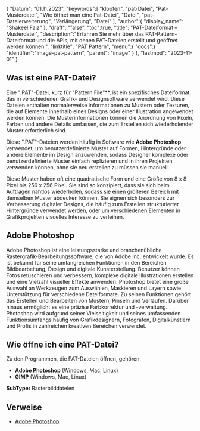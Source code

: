 {
"Datum": "01.11.2023",
   "keywords":[
"klopfen",
"pat-Datei",
"Pat-Musterdatei",
"Wie öffnet man eine Pat-Datei",
"Datei",
"pat-Dateierweiterung",
"Verlängerung",
"Datei"
],
   "author":{
"display_name": "Shakeel Faiz"
},
"draft": "false",
"toc":true,
"title": "PAT-Dateiformat – Musterdatei",
   "description":"Erfahren Sie mehr über das PAT-Pattern-Dateiformat und die APIs, mit denen PAT-Dateien erstellt und geöffnet werden können.",
"linktitle": "PAT Pattern",
   "menu":{
      "docs":{
         "identifier":"image-pat-pattern",
"parent": "image"
}
},
"lastmod": "2023-11-01"
}

## Was ist eine PAT-Datei?

Eine ".PAT"-Datei, kurz für "Pattern File"**, ist ein spezifisches Dateiformat, das in verschiedenen Grafik- und Designsoftware verwendet wird. Diese Dateien enthalten normalerweise Informationen zu Mustern oder Texturen, die auf Elemente innerhalb eines Designs oder einer Illustration angewendet werden können. Die Musterinformationen können die Anordnung von Pixeln, Farben und andere Details umfassen, die zum Erstellen sich wiederholender Muster erforderlich sind.

Diese ".PAT"-Dateien werden häufig in Software wie **Adobe Photoshop** verwendet, um benutzerdefinierte Muster auf Formen, Hintergründe oder andere Elemente im Design anzuwenden, sodass Designer komplexe oder benutzerdefinierte Muster einfach replizieren und in ihren Projekten verwenden können, ohne sie neu erstellen zu müssen sie manuell.

Diese Muster haben oft eine quadratische Form und eine Größe von 8 x 8 Pixel bis 256 x 256 Pixel. Sie sind so konzipiert, dass sie sich beim Auftragen nahtlos wiederholen, sodass sie einen größeren Bereich mit demselben Muster abdecken können. Sie eignen sich besonders zur Verbesserung digitaler Designs, die häufig zum Erstellen strukturierter Hintergründe verwendet werden, oder um verschiedenen Elementen in Grafikprojekten visuelles Interesse zu verleihen.

## Adobe Photoshop

Adobe Photoshop ist eine leistungsstarke und branchenübliche Rastergrafik-Bearbeitungssoftware, die von Adobe Inc. entwickelt wurde. Es ist bekannt für seine umfangreichen Funktionen in den Bereichen Bildbearbeitung, Design und digitale Kunsterstellung. Benutzer können Fotos retuschieren und verbessern, komplexe digitale Illustrationen erstellen und eine Vielzahl visueller Effekte anwenden. Photoshop bietet eine große Auswahl an Werkzeugen zum Auswählen, Maskieren und Layern sowie Unterstützung für verschiedene Dateiformate. Zu seinen Funktionen gehört das Erstellen und Bearbeiten von Mustern, Pinseln und Verläufen. Darüber hinaus ermöglicht es eine präzise Farbkorrektur und -verwaltung. Photoshop wird aufgrund seiner Vielseitigkeit und seines umfassenden Funktionsumfangs häufig von Grafikdesignern, Fotografen, Digitalkünstlern und Profis in zahlreichen kreativen Bereichen verwendet.

## Wie öffne ich eine PAT-Datei?

Zu den Programmen, die PAT-Dateien öffnen, gehören:

- **Adobe Photoshop** (Windows, Mac, Linux)
- **GIMP** (Windows, Mac, Linux)

**SubType:** Rasterbilddateien

## Verweise
* [Adobe Photoshop](https://en.wikipedia.org/wiki/Adobe_Photoshop)
